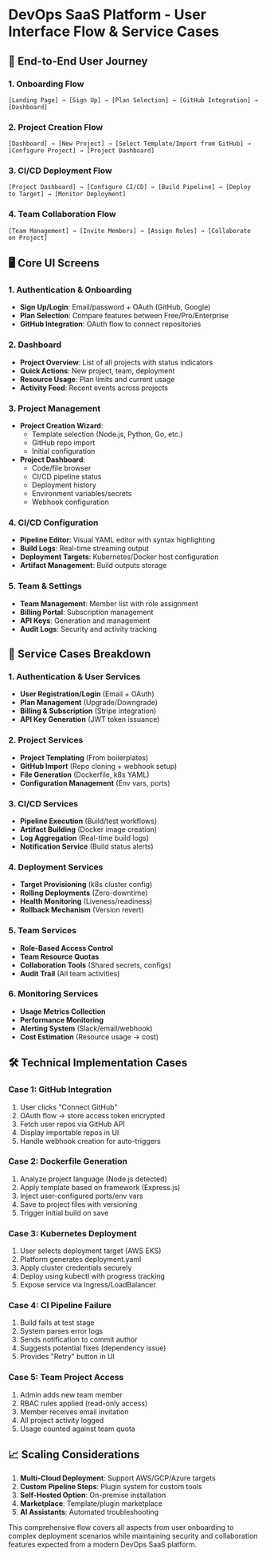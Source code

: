 # DevOps SaaS Platform - User Interface Flow & Service Cases

## 🚀 End-to-End User Journey

### 1. Onboarding Flow
```
[Landing Page] → [Sign Up] → [Plan Selection] → [GitHub Integration] → [Dashboard]
```

### 2. Project Creation Flow
```
[Dashboard] → [New Project] → [Select Template/Import from GitHub] → [Configure Project] → [Project Dashboard]
```

### 3. CI/CD Deployment Flow
```
[Project Dashboard] → [Configure CI/CD] → [Build Pipeline] → [Deploy to Target] → [Monitor Deployment]
```

### 4. Team Collaboration Flow
```
[Team Management] → [Invite Members] → [Assign Roles] → [Collaborate on Project]
```

## 🖥️ Core UI Screens

### 1. Authentication & Onboarding
- **Sign Up/Login**: Email/password + OAuth (GitHub, Google)
- **Plan Selection**: Compare features between Free/Pro/Enterprise
- **GitHub Integration**: OAuth flow to connect repositories

### 2. Dashboard
- **Project Overview**: List of all projects with status indicators
- **Quick Actions**: New project, team, deployment
- **Resource Usage**: Plan limits and current usage
- **Activity Feed**: Recent events across projects

### 3. Project Management
- **Project Creation Wizard**:
    - Template selection (Node.js, Python, Go, etc.)
    - GitHub repo import
    - Initial configuration
- **Project Dashboard**:
    - Code/file browser
    - CI/CD pipeline status
    - Deployment history
    - Environment variables/secrets
    - Webhook configuration

### 4. CI/CD Configuration
- **Pipeline Editor**: Visual YAML editor with syntax highlighting
- **Build Logs**: Real-time streaming output
- **Deployment Targets**: Kubernetes/Docker host configuration
- **Artifact Management**: Build outputs storage

### 5. Team & Settings
- **Team Management**: Member list with role assignment
- **Billing Portal**: Subscription management
- **API Keys**: Generation and management
- **Audit Logs**: Security and activity tracking

## 🔧 Service Cases Breakdown

### 1. Authentication & User Services
- **User Registration/Login** (Email + OAuth)
- **Plan Management** (Upgrade/Downgrade)
- **Billing & Subscription** (Stripe integration)
- **API Key Generation** (JWT token issuance)

### 2. Project Services
- **Project Templating** (From boilerplates)
- **GitHub Import** (Repo cloning + webhook setup)
- **File Generation** (Dockerfile, k8s YAML)
- **Configuration Management** (Env vars, ports)

### 3. CI/CD Services
- **Pipeline Execution** (Build/test workflows)
- **Artifact Building** (Docker image creation)
- **Log Aggregation** (Real-time build logs)
- **Notification Service** (Build status alerts)

### 4. Deployment Services
- **Target Provisioning** (k8s cluster config)
- **Rolling Deployments** (Zero-downtime)
- **Health Monitoring** (Liveness/readiness)
- **Rollback Mechanism** (Version revert)

### 5. Team Services
- **Role-Based Access Control**
- **Team Resource Quotas**
- **Collaboration Tools** (Shared secrets, configs)
- **Audit Trail** (All team activities)

### 6. Monitoring Services
- **Usage Metrics Collection**
- **Performance Monitoring**
- **Alerting System** (Slack/email/webhook)
- **Cost Estimation** (Resource usage → cost)

## 🛠️ Technical Implementation Cases

### Case 1: GitHub Integration
1. User clicks "Connect GitHub"
2. OAuth flow → store access token encrypted
3. Fetch user repos via GitHub API
4. Display importable repos in UI
5. Handle webhook creation for auto-triggers

### Case 2: Dockerfile Generation
1. Analyze project language (Node.js detected)
2. Apply template based on framework (Express.js)
3. Inject user-configured ports/env vars
4. Save to project files with versioning
5. Trigger initial build on save

### Case 3: Kubernetes Deployment
1. User selects deployment target (AWS EKS)
2. Platform generates deployment.yaml
3. Apply cluster credentials securely
4. Deploy using kubectl with progress tracking
5. Expose service via Ingress/LoadBalancer

### Case 4: CI Pipeline Failure
1. Build fails at test stage
2. System parses error logs
3. Sends notification to commit author
4. Suggests potential fixes (dependency issue)
5. Provides "Retry" button in UI

### Case 5: Team Project Access
1. Admin adds new team member
2. RBAC rules applied (read-only access)
3. Member receives email invitation
4. All project activity logged
5. Usage counted against team quota

## 📈 Scaling Considerations

1. **Multi-Cloud Deployment**: Support AWS/GCP/Azure targets
2. **Custom Pipeline Steps**: Plugin system for custom tools
3. **Self-Hosted Option**: On-premise installation
4. **Marketplace**: Template/plugin marketplace
5. **AI Assistants**: Automated troubleshooting

This comprehensive flow covers all aspects from user onboarding to complex deployment scenarios while maintaining security and collaboration features expected from a modern DevOps SaaS platform.